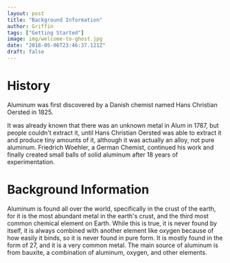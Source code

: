 ```yaml
---
layout: post
title: "Background Information"
author: Griffin
tags: ["Getting Started"]
image: img/welcome-to-ghost.jpg
date: "2018-05-06T23:46:37.121Z"
draft: false
---
```

# History

Aluminum was first discovered by a Danish chemist named Hans Christian Oersted in 1825.<br/>

It was already known that there was an unknown metal in Alum in 1787, but people couldn't extract it, until Hans Christian Oersted was able to extract it and produce tiny amounts of it, although it was actually an alloy, not pure aluminum. Friedrich Woehler, a German Chemist, continued his work and finally created small balls of solid aluminum after 18 years of experimentation.

# Background Information

Aluminum is found all over the world, specifically in the crust of the earth, for it is the most abundant metal in the earth's crust, and the third most common chemical element on Earth. While this is true, it is never found by itself, it is always combined with another element like oxygen because of how easily it binds, so it is never found in pure form. It is mostly found in the form of 27, and it is a very common metal. The main source of aluminum is from bauxite, a combination of aluminum, oxygen, and other elements.
